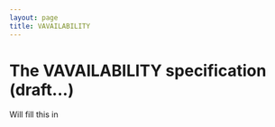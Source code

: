 ```yaml
---
layout: page
title: VAVAILABILITY
---
```


# The VAVAILABILITY specification (draft...)

Will fill this in 
